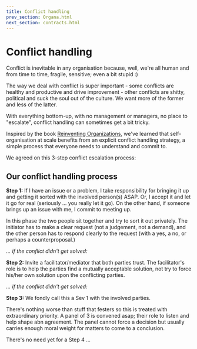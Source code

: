 ```yaml
---
title: Conflict handling
prev_section: Organa.html
next_section: contracts.html
---
```


Conflict handling
=================

Conflict is inevitable in any organisation because, well, we're all human and from time to time, fragile, sensitive; even a bit stupid :)

The way we deal with conflict is super important - some conflicts are healthy and productive and drive improvement - other conflicts are shitty, political and suck the soul out of the culture. We want more of the former and less of the latter.

With everything bottom-up, with no management or managers, no place to "escalate", conflict handling can sometimes get a bit tricky. 

Inspired by the book [Reinventing Organizations](http://www.reinventingorganizations.com), we've learned that self-organisation at scale benefits from an explicit conflict handling strategy, a simple process that everyone needs to understand and commit to.

We agreed on this 3-step conflict escalation process:

Our conflict handling process
---------------------------------------------------

**Step 1:** If I have an issue or a problem, I take responsibility for bringing it up and getting it sorted with the involved person(s) ASAP. Or, I accept it and let it go for real (seriously ... you really let it go). On the other hand, if someone brings up an issue with me, I commit to meeting up.

In this phase the two people sit together and try to sort it out privately. The initiator has to make a clear request (not a judgement, not a demand), and the other person has to respond clearly to the request (with a yes, a no, or perhaps a counterproposal.)

*... if the conflict didn't get solved:*

**Step 2:** Invite a facilitator/mediator that both parties trust. The facilitator's role is to help the parties find a mutually acceptable solution, not try to force his/her own solution upon the conflicting parties.

*... if the conflict didn't get solved:*

**Step 3:** We fondly call this a Sev 1 with the involved parties.

There's nothing worse than stuff that festers so this is treated with extraordinary priority. A panel of 3 is convened asap; their role to listen and help shape abn agreement. The panel cannot force a decision but usually carries enough moral weight for matters to come to a conclusion. 

There's no need yet for a Step 4 ... 




